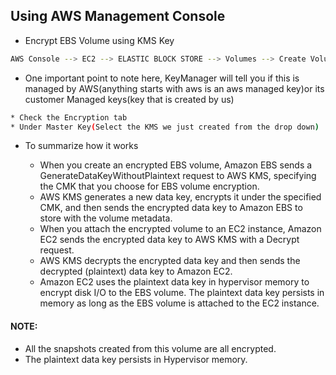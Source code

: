 ## Using AWS Management Console

* Encrypt EBS Volume using KMS Key

```sh
AWS Console --> EC2 --> ELASTIC BLOCK STORE --> Volumes --> Create Volume
```

* One important point to note here, KeyManager will tell you if this is managed by AWS(anything starts with aws is an aws managed key)or its customer Managed keys(key that is created by us)

```sh
* Check the Encryption tab
* Under Master Key(Select the KMS we just created from the drop down)
```

* To summarize how it works

    * When you create an encrypted EBS volume, Amazon EBS sends a GenerateDataKeyWithoutPlaintext request to AWS KMS, specifying the CMK that you choose for EBS volume encryption.
    * AWS KMS generates a new data key, encrypts it under the specified CMK, and then sends the encrypted data key to Amazon EBS to store with the volume metadata.
    * When you attach the encrypted volume to an EC2 instance, Amazon EC2 sends the encrypted data key to AWS KMS with a Decrypt request.
    * AWS KMS decrypts the encrypted data key and then sends the decrypted (plaintext) data key to Amazon EC2.
    * Amazon EC2 uses the plaintext data key in hypervisor memory to encrypt disk I/O to the EBS volume. The plaintext data key persists in memory as long as the EBS volume is attached to the EC2 instance.

#### NOTE:

* All the snapshots created from this volume are all encrypted.
* The plaintext data key persists in Hypervisor memory.


